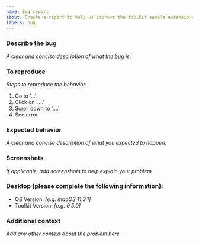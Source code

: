 ```yaml
---
name: Bug report
about: Create a report to help us improve the toolkit sample extensions
labels: bug
---
```


<!--
  ⚠️⚠️ Do Not Delete This! bug_report_template ⚠️⚠️

  📖 Please read our Rules of Conduct: https://opensource.microsoft.com/codeofconduct/
  🔎 Please search existing issues to avoid creating duplicates.
-->

### Describe the bug

_A clear and concise description of what the bug is._

### To reproduce

_Steps to reproduce the behavior:_

1. Go to '...'
2. Click on '....'
3. Scroll down to '....'
4. See error

### Expected behavior

_A clear and concise description of what you expected to happen._

### Screenshots

_If applicable, add screenshots to help explain your problem._

### Desktop (please complete the following information):

-   OS Version: _[e.g. macOS 11.3.1]_
-   Toolkit Version: _[e.g. 0.5.0]_

### Additional context

_Add any other context about the problem here._
